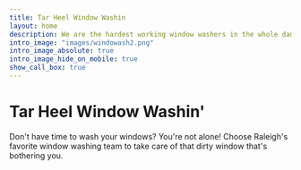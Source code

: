 ```yaml
---
title: Tar Heel Window Washin
layout: home
description: We are the hardest working window washers in the whole damn state. Hire us if you want sparkly clean windows, with quality service you won't find anywhere else!
intro_image: "images/windowash2.png"
intro_image_absolute: true
intro_image_hide_on_mobile: true
show_call_box: true
---
```


# Tar Heel Window Washin'

Don't have time to wash your windows? You're not alone! Choose Raleigh's favorite window washing team to take care of that dirty window that's bothering you.

